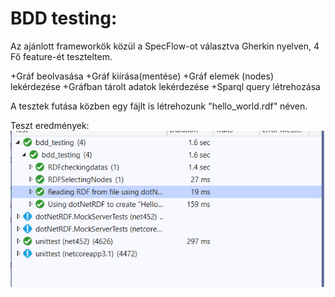 #  BDD testing:

Az ajánlott frameworkök közül a SpecFlow-ot választva Gherkin nyelven, 4 Fő feature-ét teszteltem.

+Gráf beolvasása
+Gráf kiírása(mentése)
+Gráf elemek (nodes) lekérdezése
+Gráfban tárolt adatok lekérdezése
+Sparql query létrehozása

A tesztek futása közben egy fájlt is létrehozunk "hello_world.rdf" néven.


Teszt eredmények:
![results](test_results.png)

